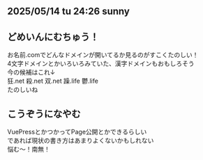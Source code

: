 ## 2025/05/14 tu 24:26 sunny
## どめいんにむちゅう！
お名前.comでどんなドメインが開いてるか見るのがすこくたのしい！<br>
4文字ドメインとかいろいろみていた、漢字ドメインもおもしろそう<br>
今の候補はこれ↓<br>
狂.net 殺.net 双.net 躁.life 鬱.life<br>
たのしいね<br>

## こうぞうになやむ
VuePressとかつかってPage公開とかできるらしい<br>
であれば現状の書き方はあまりよくないかもしれない<br>
悩む～！南無！<br>
